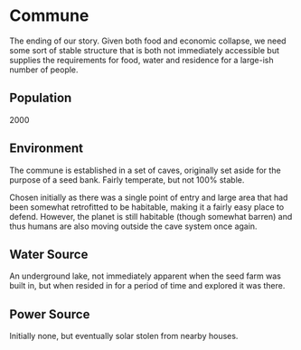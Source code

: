 # Commune

The ending of our story. Given both food and economic collapse, we need some sort of stable structure that is both
not immediately accessible but supplies the requirements for food, water and residence for a large-ish number
of people.

## Population

2000

## Environment

The commune is established in a set of caves, originally set aside for the purpose of a seed bank. Fairly temperate,
but not 100% stable. 

Chosen initially as there was a single point of entry and large area that had been somewhat retrofitted to be
habitable, making it a fairly easy place to defend. However, the planet is still habitable (though somewhat barren)
and thus humans are also moving outside the cave system once again.

## Water Source

An underground lake, not immediately apparent when the seed farm was built in, but when resided in for a period of
time and explored it was there.

## Power Source

Initially none, but eventually solar stolen from nearby houses.

